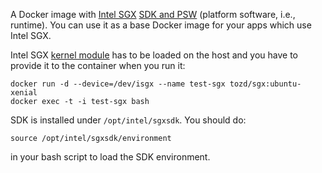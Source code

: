 A Docker image with [Intel SGX](https://software.intel.com/en-us/sgx) [SDK and
PSW](https://github.com/01org/linux-sgx) (platform software, i.e., runtime).
You can use it as a base Docker image for your apps which use Intel SGX.

Intel SGX [kernel module](https://github.com/01org/linux-sgx-driver) has to be loaded on the
host and you have to provide it to the container when you run it:

```
docker run -d --device=/dev/isgx --name test-sgx tozd/sgx:ubuntu-xenial
docker exec -t -i test-sgx bash
```

SDK is installed under `/opt/intel/sgxsdk`. You should do:

```
source /opt/intel/sgxsdk/environment
```

in your bash script to load the SDK environment.
